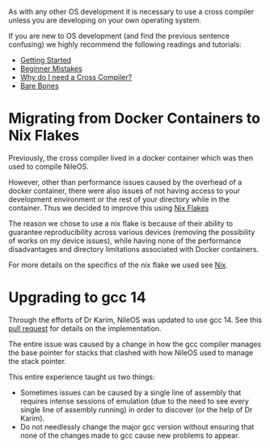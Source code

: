 As with any other OS development it is necessary to use a cross compiler unless you are developing on your own operating system.

If you are new to OS development (and find the previous sentence confusing) we highly recommend the following readings and tutorials:
- [Getting Started](https://wiki.osdev.org/Getting_Started)
- [Beginner Mistakes](https://wiki.osdev.org/Beginner_Mistakes)
- [Why do I need a Cross Compiler?](https://wiki.osdev.org/Why_do_I_need_a_Cross_Compiler%3F)
- [Bare Bones](https://wiki.osdev.org/Bare_Bones)

# Migrating from Docker Containers to Nix Flakes
Previously, the cross compiler lived in a docker container which was then used to compile NileOS.

However, other than performance issues caused by the overhead of a docker container, there were also issues of not having access to your development environment or the rest of your directory while in the container. Thus we decided to improve this using [Nix Flakes](https://nix.dev/concepts/flakes.html)

The reason we chose to use a nix flake is because of their ability to guarantee reproducibility across various devices (removing the possibility of works on my device issues), while having none of the performance disadvantages and directory limitations associated with Docker containers.

For more details on the specifics of the nix flake we used see [Nix](nix.md).

# Upgrading to gcc 14
Through the efforts of Dr Karim, NileOS was updated to use gcc 14. See this [pull request](https://github.com/AUCNileOS/bosml_ipioe/pull/3) for details on the implementation.

The entire issue was caused by a change in how the gcc compiler manages the base pointer for stacks that clashed with how NileOS used to manage the stack pointer.

This entire experience taught us two things:
- Sometimes issues can be caused by a single line of assembly that requires intense sessions of emulation (due to the need to see every single line of assembly running) in order to discover (or the help of Dr Karim).
- Do not needlessly change the major gcc version without ensuring that none of the changes made to gcc cause new problems to appear.